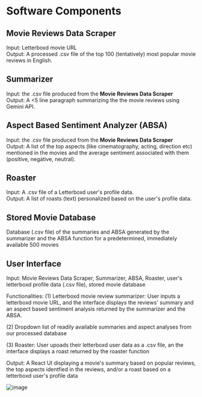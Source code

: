 # Software Components

## Movie Reviews Data Scraper  
Input: Letterboxd movie URL  
Output: A processed .csv file of the top 100 (tentatively) most popular movie reviews in English.  

## Summarizer 
Input: the .csv file produced from the **Movie Reviews Data Scraper**   
Output: A <5 line paragraph summarizing the the movie reviews using Gemini API.   

## Aspect Based Sentiment Analyzer (ABSA)
Input: the .csv file produced from the **Movie Reviews Data Scraper**   
Output: A list of the top aspects (like cinematography, acting, direction etc) mentioned in the movies and the average sentiment associated with them (positive, negative, neutral). 

## Roaster
Input: A .csv file of a Letterboxd user's profile data.  
Output: A list of roasts (text) personalized based on the user's profile data.  

## Stored Movie Database 
Database (.csv file) of the summaries and ABSA generated by the summarizer and the ABSA function for a predetermined, immediately available 500 movies  


## User Interface   
Input: Movie Reviews Data Scraper, Summarizer, ABSA, Roaster, user's letterboxd profile data (.csv file), stored movie database 

Functionalities: 
(1) Letterboxd movie review summarizer: User inputs a letterboxd movie URL, and the interface displays the reviews' summary and an aspect based sentiment analysis returned by the summarizer and the ABSA.

(2) Dropdown list of readily available summaries and aspect analyses from our processed database

(3) Roaster: User upoads their letterboxd user data as a .csv file, an the interface displays a roast returned by the roaster function

Output: A React UI displaying a movie's summary based on popular reviews, the top aspects identfied in the reviews, and/or a roast based on a letterboxd user's profile data  


![image](https://github.com/user-attachments/assets/9400713e-e77a-4028-b897-46a4f502b692)


